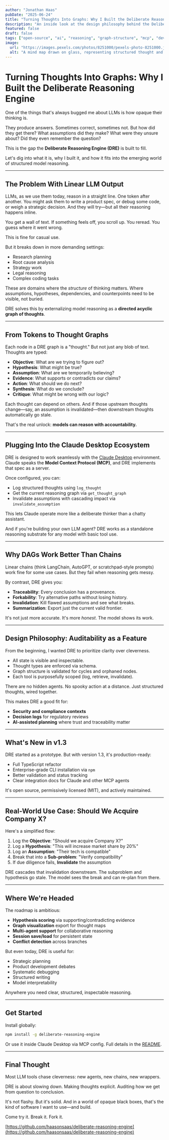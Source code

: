 ```yaml
---
author: "Jonathan Haas"
pubDate: "2025-06-24"
title: "Turning Thoughts Into Graphs: Why I Built the Deliberate Reasoning Engine"
description: "An inside look at the design philosophy behind the Deliberate Reasoning Engine, a structured thought graph for large language models—and how it changes the game for AI reasoning transparency."
featured: false
draft: false
tags: ["open-source", "ai", "reasoning", "graph-structure", "mcp", "developer-tools"]
image:
  url: "https://images.pexels.com/photos/8251000/pexels-photo-8251000.jpeg?auto=compress&cs=tinysrgb&w=1260&h=750&dpr=2"
  alt: "A mind map drawn on glass, representing structured thought and graph-based reasoning"
---
```


# Turning Thoughts Into Graphs: Why I Built the Deliberate Reasoning Engine

One of the things that's always bugged me about LLMs is how opaque their thinking is.

They produce answers. Sometimes correct, sometimes not. But how did they get there? What assumptions did they make? What were they unsure about? Did they even remember the question?

This is the gap the **Deliberate Reasoning Engine (DRE)** is built to fill.

Let's dig into what it is, why I built it, and how it fits into the emerging world of structured model reasoning.

---

## The Problem With Linear LLM Output

LLMs, as we use them today, reason in a straight line. One token after another. You might ask them to write a product spec, or debug some code, or weigh a strategic decision. And they will try—but all their reasoning happens inline.

You get a wall of text. If something feels off, you scroll up. You reread. You guess where it went wrong.

This is fine for casual use.

But it breaks down in more demanding settings:

* Research planning
* Root cause analysis
* Strategy work
* Legal reasoning
* Complex coding tasks

These are domains where the *structure* of thinking matters. Where assumptions, hypotheses, dependencies, and counterpoints need to be visible, not buried.

DRE solves this by externalizing model reasoning as a **directed acyclic graph of thoughts**.

---

## From Tokens to Thought Graphs

Each node in a DRE graph is a "thought." But not just any blob of text. Thoughts are typed:

* **Objective**: What are we trying to figure out?
* **Hypothesis**: What might be true?
* **Assumption**: What are we temporarily believing?
* **Evidence**: What supports or contradicts our claims?
* **Action**: What should we do next?
* **Synthesis**: What do we conclude?
* **Critique**: What might be wrong with our logic?

Each thought can depend on others. And if those upstream thoughts change—say, an assumption is invalidated—then downstream thoughts automatically go stale.

That's the real unlock: **models can reason with accountability.**

---

## Plugging Into the Claude Desktop Ecosystem

DRE is designed to work seamlessly with the [Claude Desktop](https://www.anthropic.com/index/claude-desktop) environment. Claude speaks the **Model Context Protocol (MCP)**, and DRE implements that spec as a server.

Once configured, you can:

* Log structured thoughts using `log_thought`
* Get the current reasoning graph via `get_thought_graph`
* Invalidate assumptions with cascading impact via `invalidate_assumption`

This lets Claude operate more like a deliberate thinker than a chatty assistant.

And if you're building your own LLM agent? DRE works as a standalone reasoning substrate for any model with basic tool use.

---

## Why DAGs Work Better Than Chains

Linear chains (think LangChain, AutoGPT, or scratchpad-style prompts) work fine for some use cases. But they fail when reasoning gets messy.

By contrast, DRE gives you:

* **Traceability**: Every conclusion has a provenance.
* **Forkability**: Try alternative paths without losing history.
* **Invalidation**: Kill flawed assumptions and see what breaks.
* **Summarization**: Export just the current valid frontier.

It's not just more accurate. It's more *honest*. The model shows its work.

---

## Design Philosophy: Auditability as a Feature

From the beginning, I wanted DRE to prioritize clarity over cleverness.

* All state is visible and inspectable.
* Thought types are enforced via schema.
* Graph structure is validated for cycles and orphaned nodes.
* Each tool is purposefully scoped (log, retrieve, invalidate).

There are no hidden agents. No spooky action at a distance. Just structured thoughts, wired together.

This makes DRE a good fit for:

* **Security and compliance contexts**
* **Decision logs** for regulatory reviews
* **AI-assisted planning** where trust and traceability matter

---

## What's New in v1.3

DRE started as a prototype. But with version 1.3, it's production-ready:

* Full TypeScript refactor
* Enterprise-grade CLI installation via `npm`
* Better validation and status tracking
* Clear integration docs for Claude and other MCP agents

It's open source, permissively licensed (MIT), and actively maintained.

---

## Real-World Use Case: Should We Acquire Company X?

Here's a simplified flow:

1. Log the **Objective**: "Should we acquire Company X?"
2. Log a **Hypothesis**: "This will increase market share by 20%"
3. Log an **Assumption**: "Their tech is compatible"
4. Break that into a **Sub-problem**: "Verify compatibility"
5. If due diligence fails, **Invalidate** the assumption

DRE cascades that invalidation downstream. The subproblem and hypothesis go stale. The model sees the break and can re-plan from there.

---

## Where We're Headed

The roadmap is ambitious:

* **Hypothesis scoring** via supporting/contradicting evidence
* **Graph visualization** export for thought maps
* **Multi-agent support** for collaborative reasoning
* **Session save/load** for persistent state
* **Conflict detection** across branches

But even today, DRE is useful for:

* Strategic planning
* Product development debates
* Systematic debugging
* Structured writing
* Model interpretability

Anywhere you need clear, structured, inspectable reasoning.

---

## Get Started

Install globally:

```bash
npm install -g deliberate-reasoning-engine
```

Or use it inside Claude Desktop via MCP config. Full details in the [README](https://github.com/haasonsaas/deliberate-reasoning-engine).

---

## Final Thought

Most LLM tools chase cleverness: new agents, new chains, new wrappers.

DRE is about slowing down. Making thoughts explicit. Auditing how we get from question to conclusion.

It's not flashy. But it's solid. And in a world of opaque black boxes, that's the kind of software I want to use—and build.

Come try it. Break it. Fork it.

[https://github.com/haasonsaas/deliberate-reasoning-engine](https://github.com/haasonsaas/deliberate-reasoning-engine)